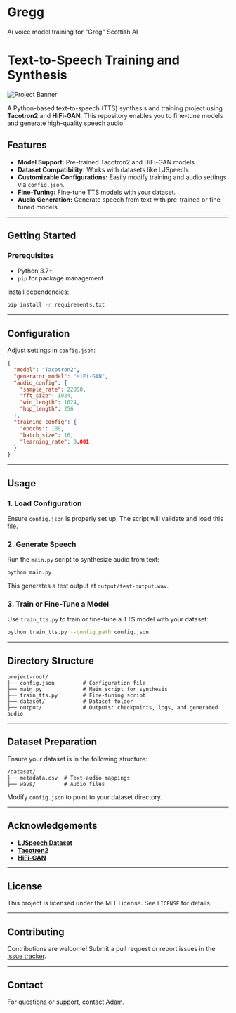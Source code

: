 # Gregg
Ai voice model training for "Greg" Scottish AI

# Text-to-Speech Training and Synthesis

![Project Banner](https://via.placeholder.com/800x200?text=Text-to-Speech+Training+and+Synthesis)

A Python-based text-to-speech (TTS) synthesis and training project using **Tacotron2** and **HiFi-GAN**. This repository enables you to fine-tune models and generate high-quality speech audio.

## Features

- **Model Support:** Pre-trained Tacotron2 and HiFi-GAN models.
- **Dataset Compatibility:** Works with datasets like LJSpeech.
- **Customizable Configurations:** Easily modify training and audio settings via `config.json`.
- **Fine-Tuning:** Fine-tune TTS models with your dataset.
- **Audio Generation:** Generate speech from text with pre-trained or fine-tuned models.

---

## Getting Started

### Prerequisites

- Python 3.7+
- `pip` for package management

Install dependencies:

```bash
pip install -r requirements.txt
```

---

## Configuration

Adjust settings in `config.json`:

```json
{
  "model": "Tacotron2",
  "generator_model": "HiFi-GAN",
  "audio_config": {
    "sample_rate": 22050,
    "fft_size": 1024,
    "win_length": 1024,
    "hop_length": 256
  },
  "training_config": {
    "epochs": 100,
    "batch_size": 16,
    "learning_rate": 0.001
  }
}
```

---

## Usage

### 1. Load Configuration

Ensure `config.json` is properly set up. The script will validate and load this file.

### 2. Generate Speech

Run the `main.py` script to synthesize audio from text:

```bash
python main.py
```

This generates a test output at `output/test-output.wav`.

### 3. Train or Fine-Tune a Model

Use `train_tts.py` to train or fine-tune a TTS model with your dataset:

```bash
python train_tts.py --config_path config.json
```

---

## Directory Structure

```
project-root/
├── config.json         # Configuration file
├── main.py             # Main script for synthesis
├── train_tts.py        # Fine-tuning script
├── dataset/            # Dataset folder
├── output/             # Outputs: checkpoints, logs, and generated audio
```

---

## Dataset Preparation

Ensure your dataset is in the following structure:

```
/dataset/
├── metadata.csv  # Text-audio mappings
├── wavs/         # Audio files
```

Modify `config.json` to point to your dataset directory.

---

## Acknowledgements

- **[LJSpeech Dataset](https://keithito.com/LJ-Speech-Dataset/)**
- **[Tacotron2](https://arxiv.org/abs/1712.05884)**
- **[HiFi-GAN](https://arxiv.org/abs/2010.05646)**

---

## License

This project is licensed under the MIT License. See `LICENSE` for details.

---

## Contributing

Contributions are welcome! Submit a pull request or report issues in the [issue tracker](https://github.com/uxillary/greg-ai/issues).

---

## Contact

For questions or support, contact [Adam](mailto:mail@ajstudios.online).
